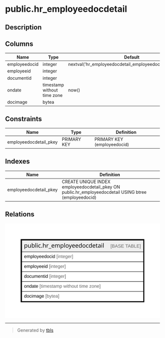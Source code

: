 # public.hr_employeedocdetail

## Description

## Columns

| Name | Type | Default | Nullable | Children | Parents | Comment |
| ---- | ---- | ------- | -------- | -------- | ------- | ------- |
| employeedocid | integer | nextval('hr_employeedocdetail_employeedocid_seq'::regclass) | false |  |  |  |
| employeeid | integer |  | true |  |  |  |
| documentid | integer |  | true |  |  |  |
| ondate | timestamp without time zone | now() | true |  |  |  |
| docimage | bytea |  | true |  |  |  |

## Constraints

| Name | Type | Definition |
| ---- | ---- | ---------- |
| employeedocdetail_pkey | PRIMARY KEY | PRIMARY KEY (employeedocid) |

## Indexes

| Name | Definition |
| ---- | ---------- |
| employeedocdetail_pkey | CREATE UNIQUE INDEX employeedocdetail_pkey ON public.hr_employeedocdetail USING btree (employeedocid) |

## Relations

![er](public.hr_employeedocdetail.svg)

---

> Generated by [tbls](https://github.com/k1LoW/tbls)
